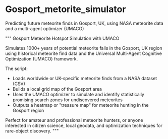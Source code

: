 # Gosport_metorite_simulator
Predicting future meteorite finds in Gosport, UK, using NASA meteorite data and a multi-agent optimizer (UMACO)

"""
Gosport Meteorite Hotspot Simulation with UMACO

Simulates 1000+ years of potential meteorite falls in the Gosport, UK region
using historical meteorite find data and the Universal Multi-Agent Cognitive Optimization (UMACO) framework.

The script:
- Loads worldwide or UK-specific meteorite finds from a NASA dataset (CSV)
- Builds a local grid map of the Gosport area
- Uses the UMACO optimizer to simulate and identify statistically promising search zones for undiscovered meteorites
- Outputs a heatmap or "treasure map" for meteorite hunting in the Gosport region

Perfect for amateur and professional meteorite hunters, or anyone interested in citizen science,
local geodata, and optimization techniques for rare-object discovery.
"""
